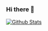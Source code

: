 ### Hi there 👋


[![Github Stats](https://github-readme-stats.vercel.app/api?username=yukihooked&theme=github_dark)](https://github.com/yukihooked/github-readme-stats)


<!--
**yukihooked/yukihooked** is a ✨ _special_ ✨ repository because its `README.md` (this file) appears on your GitHub profile.

Here are some ideas to get you started:

- 🔭 I’m currently working on ...
- 🌱 I’m currently learning ...
- 👯 I’m looking to collaborate on ...
- 🤔 I’m looking for help with ...
- 💬 Ask me about ...
- 📫 How to reach me: ...
- 😄 Pronouns: ...
- ⚡ Fun fact: ...
-->
